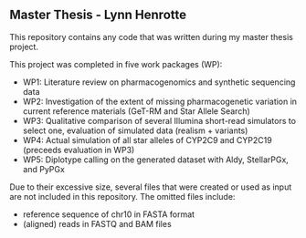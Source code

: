 ## Master Thesis - Lynn Henrotte 

This repository contains any code that was written during my master thesis project.

This project was completed in five work packages (WP):
- WP1: Literature review on pharmacogenomics and synthetic sequencing data
- WP2: Investigation of the extent of missing pharmacogenetic variation in current reference materials (GeT-RM and Star Allele Search)
- WP3: Qualitative comparison of several Illumina short-read simulators to select one, evaluation of simulated data (realism + variants)
- WP4: Actual simulation of all star alleles of CYP2C9 and CYP2C19 (preceeds evaluation in WP3)
- WP5: Diplotype calling on the generated dataset with Aldy, StellarPGx, and PyPGx

Due to their excessive size, several files that were created or used as input are not included in this repository. The omitted files include:
- reference sequence of chr10 in FASTA format
- (aligned) reads in FASTQ and BAM files

